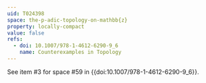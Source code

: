 ```yaml
---
uid: T024398
space: the-p-adic-topology-on-mathbb{z}
property: locally-compact
value: false
refs:
  - doi: 10.1007/978-1-4612-6290-9_6
    name: Counterexamples in Topology
---
```

See item #3 for space #59 in {{doi:10.1007/978-1-4612-6290-9_6}}.
